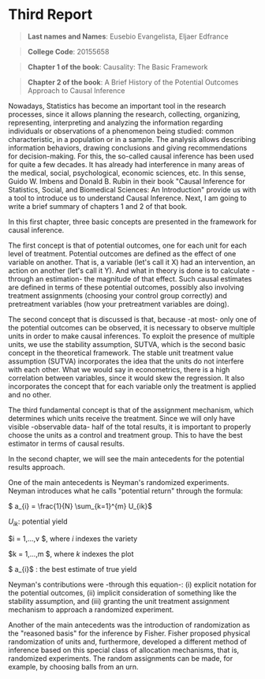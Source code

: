 # Third Report

> **Last names and Names**: Eusebio Evangelista, Eljaer Edfrance

> **College Code**: 20155658

> **Chapter 1 of the book**: Causality: The Basic Framework

> **Chapter 2 of the book**: A Brief History of the Potential Outcomes Approach to Causal Inference

<p> Nowadays, Statistics has become an important tool in the research processes, since it allows planning the research, collecting, organizing, representing, interpreting and analyzing the information regarding individuals or observations of a phenomenon being studied: common characteristic, in a population or in a sample. The analysis allows describing information behaviors, drawing conclusions and giving recommendations for decision-making. For this, the so-called causal inference has been used for quite a few decades. It has already had interference in many areas of the medical, social, psychological, economic sciences, etc. In this sense, Guido W. Imbens and Donald B. Rubin in their book "Causal Inference for Statistics, Social, and Biomedical Sciences: An Introduction" provide us with a tool to introduce us to understand Causal Inference. Next, I am going to write a brief summary of chapters 1 and 2 of that book.</p>

<p>In this first chapter, three basic concepts are presented in the framework for causal inference.</p>

<p>The first concept is that of potential outcomes, one for each unit for each level of treatment. Potential outcomes are defined as the effect of one variable on another. That is, a variable (let's call it X) had an intervention, an action on another (let's call it Y). And what in theory is done is to calculate - through an estimation- the magnitude of that effect. Such causal estimates are defined in terms of these potential outcomes, possibly also involving treatment assignments (choosing your control group correctly) and pretreatment variables (how your pretreatment variables are doing).</p>

<p>The second concept that is discussed is that, because -at most- only one of the potential outcomes can be observed, it is necessary to observe multiple units in order to make causal inferences. To exploit the presence of multiple units, we use the stability assumption, SUTVA, which is the second basic concept in the theoretical framework. The stable unit treatment value assumption (SUTVA) incorporates the idea that the units do not interfere with each other. What we would say in econometrics, there is a high correlation between variables, since it would skew the regression. It also incorporates the concept that for each variable only the treatment is applied and no other.</p>

<p>The third fundamental concept is that of the assignment mechanism, which determines which units receive the treatment. Since we will only have visible -observable data- half of the total results, it is important to properly choose the units as a control and treatment group. This to have the best estimator in terms of causal results.</p>

<p>In the second chapter, we will see the main antecedents for the potential results approach.</p>

<p>One of the main antecedents is Neyman's randomized experiments. Neyman introduces what he calls "potential return" through the formula:</p>

$ a_{i} = \frac{1}{N} \sum_{k=1}^{m} U_{ik}$

$U_{ik}$: potential yield

$i = 1,...,v $, where $i$ indexes the variety

$k = 1,...,m $, where $k$ indexes the plot

$ a_{i}$ : the best estimate of true yield

<p>Neyman's contributions were -through this equation-: 
(i) explicit notation for the potential outcomes, 
(ii) implicit consideration of something like the stability assumption, and 
(iii) granting the unit treatment assignment mechanism to approach a randomized experiment.</p>

<p>Another of the main antecedents was the introduction of randomization as the "reasoned basis" for the inference by Fisher. Fisher proposed physical randomization of units and, furthermore, developed a different method of inference based on this special class of allocation mechanisms, that is, randomized experiments. The random assignments can be made, for example, by choosing balls from an urn.</p>











